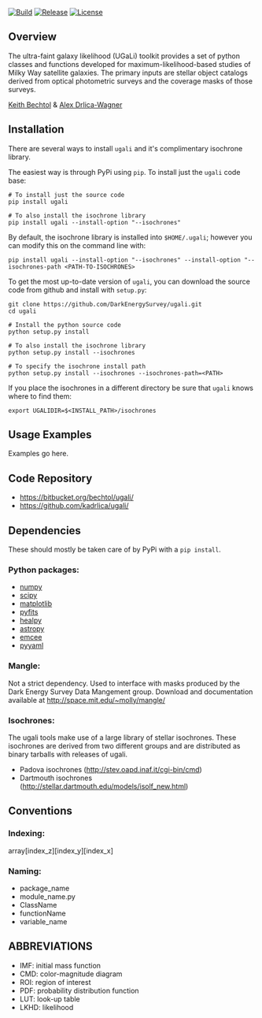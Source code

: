 [![Build](https://img.shields.io/travis/DarkEnergySurvey/ugali.svg)](https://travis-ci.org/DarkEnergySurvey/ugali)
[![Release](https://img.shields.io/github/tag/DarkEnergySurvey/ugali.svg)](../../releases)
[![License](https://img.shields.io/badge/license-MIT-blue.svg)](../../)

Overview
--------

The ultra-faint galaxy likelihood (UGaLi) toolkit provides a set of python classes and functions developed for maximum-likelihood-based studies of Milky Way satellite galaxies. The primary inputs are stellar object catalogs derived from optical photometric surveys and the coverage masks of those surveys.

[Keith Bechtol](https://github.com/bechtol) & [Alex Drlica-Wagner](https://github.com/kadrlica)

Installation
------------

There are several ways to install `ugali` and it's complimentary isochrone library.

The easiest way is through PyPi using `pip`. To install just the `ugali` code base:
```
# To install just the source code
pip install ugali

# To also install the isochrone library
pip install ugali --install-option "--isochrones"
```

By default, the isochrone library is installed into `$HOME/.ugali`; however you can modify this on the command line with:
```
pip install ugali --install-option "--isochrones" --install-option "--isochrones-path <PATH-TO-ISOCHRONES>
```

To get the most up-to-date version of `ugali`, you can download the source code from github and install with `setup.py`:
```
git clone https://github.com/DarkEnergySurvey/ugali.git
cd ugali

# Install the python source code
python setup.py install

# To also install the isochrone library
python setup.py install --isochrones

# To specify the isochrone install path
python setup.py install --isochrones --isochrones-path=<PATH>
```

If you place the isochrones in a different directory be sure that `ugali` knows where to find them:
```
export UGALIDIR=$<INSTALL_PATH>/isochrones
```

Usage Examples
--------------
Examples go here.

Code Repository
---------------
* https://bitbucket.org/bechtol/ugali/
* https://github.com/kadrlica/ugali/

Dependencies
------------
These should mostly be taken care of by PyPi with a `pip install`.

### Python packages:
* [numpy](http://www.numpy.org/)
* [scipy](https://www.scipy.org/)
* [matplotlib](http://matplotlib.org/)
* [pyfits](http://www.stsci.edu/institute/software_hardware/pyfits)
* [healpy](https://github.com/healpy/healpy)
* [astropy](http://www.astropy.org/)
* [emcee](http://dan.iel.fm/emcee/current/)
* [pyyaml](http://pyyaml.org/)

### Mangle:
Not a strict dependency. Used to interface with masks produced by
the Dark Energy Survey Data Mangement group. Download and documentation 
available at http://space.mit.edu/~molly/mangle/

### Isochrones:
The ugali tools make use of a large library of stellar isochrones. These isochrones are derived from two different groups and are distributed as binary tarballs with releases of ugali.
* Padova isochrones (http://stev.oapd.inaf.it/cgi-bin/cmd)
* Dartmouth isochrones (http://stellar.dartmouth.edu/models/isolf_new.html)

Conventions
-----------

### Indexing:
array[index_z][index_y][index_x]

### Naming:
* package_name
* module_name.py
* ClassName
* functionName
* variable_name

ABBREVIATIONS
-------------
* IMF: initial mass function
* CMD: color-magnitude diagram
* ROI: region of interest
* PDF: probability distribution function
* LUT: look-up table
* LKHD: likelihood
